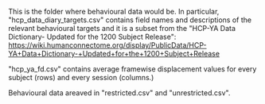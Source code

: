 This is the folder where behavioural data would be. In particular,
"hcp_data_diary_targets.csv" contains field names and descriptions of the
relevant behavioural targets and it is a subset from the 
"HCP-YA Data Dictionary- Updated for the 1200 Subject Release": 
https://wiki.humanconnectome.org/display/PublicData/HCP-YA+Data+Dictionary-+Updated+for+the+1200+Subject+Release

"hcp_ya_fd.csv" contains average framewise displacement values for every
subject (rows) and every session (columns.)

Behavioural data areaved in "restricted.csv" and "unrestricted.csv".
 



